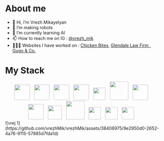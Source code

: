 # About me
- 👋 Hi, I’m Vrezh Mikayelyan
- 👀 I’m making robots
- 🌱 I’m currently learning AI
- 📫 How to reach me on IG : <a href="https://www.instagram.com/vrezh_mik/" target="_blank">@vrezh_mik</a>
- 👨🏻‍💻 Websites I have worked on : <a href="https://chickenbites.am/">Chicken Bites</a>, <a href="https://glendalelawfirm.com/">Glendale Law Firm </a>, <a href="https://gugoandco.com/">Gugo & Co. </a>

<!---
vrezhMik/vrezhMik is a ✨ special ✨ repository because its `README.md` (this file) appears on your GitHub profile.
You can click the Preview link to take a look at your changes.
--->


# My Stack
<div align="center">
<a href="https://vuejs.org/" style="margin-right:10px"><img src="https://user-images.githubusercontent.com/38406975/227729188-0f8a16c0-8551-4fe8-82f9-2d60037acbf2.png" width="50"></a>
<a href="https://www.javascript.com/"style="margin-right:10px"><img src="https://user-images.githubusercontent.com/38406975/227729407-2d6ab955-bad2-4f32-8c84-58a33f2b7e5d.png" width="50" ></a>
<a href="https://nuxtjs.org/"style="margin-right:10px"><img src="https://user-images.githubusercontent.com/38406975/227729534-3f133b0f-526e-4fcd-a0d6-12552d930c2e.png" width="50" ></a>
<a href="https://www.php.net/"style="margin-right:10px"><img src="https://user-images.githubusercontent.com/38406975/227729599-45e8e419-57b9-40a7-99d1-0f9164b34e3b.png" width="50" ></a>
<a href="https://www.python.org/"style="margin-right:10px"><img src="https://user-images.githubusercontent.com/38406975/227729641-fca317a9-d93e-43e8-850e-c3f827d12568.png" width="40" ></a>
<a href="https://flask.palletsprojects.com/en/2.2.x/"style="margin-right:10px"><img src="https://user-images.githubusercontent.com/38406975/227729790-97a8fc32-685a-453c-ad65-43b29fb318ce.png" width="60" ></a>
<a href="https://www.djangoproject.com/"style="margin-right:10px"><img src="https://user-images.githubusercontent.com/38406975/227729836-c782787d-3317-4560-bc1e-a7219a2446a8.png" width="50" ></a>
<a href="https://devdocs.io/c/"style="margin-right:10px"><img src="https://user-images.githubusercontent.com/38406975/227729896-009c0ab0-b4ed-42b7-a028-465e702fc921.png" width="50" ></a>
<a href="https://cplusplus.com/"style="margin-right:10px"><img src="https://user-images.githubusercontent.com/38406975/227729863-7962589e-2faf-408e-b81c-480d35fb99c2.png" width="45" ></a>
<a href="https://docs.oracle.com/cd/E19253-01/817-5477/817-5477.pdf"style="margin-right:10px"><img src="https://user-images.githubusercontent.com/38406975/227730001-cb94f504-042f-4dad-84a0-0785c2cb682e.png" width="60" ></a>
<a href="https://www.raspberrypi.org/"style="margin-right:10px"><img src="https://user-images.githubusercontent.com/38406975/227730099-f38c96b7-b2e5-4e0d-bbd5-1197a95a7592.svg" width="40" ></a>
<a href="https://arduino.cc/"style="margin-right:10px"><img src="https://user-images.githubusercontent.com/38406975/227730248-ac294218-c2ee-4f16-baf6-392d75097424.png" width="40" ></a>
<a href="https://www.linux.org/"style="margin-right:10px"><img src="https://user-images.githubusercontent.com/38406975/227730329-aed4b417-cbb8-43a9-986f-1345fcb2a58c.png" width="40" ></a>
</div>
![vrej 1](https://github.com/vrezhMik/vrezhMik/assets/38406975/9e2950d0-2652-4a76-9115-57885d7fda1d)
